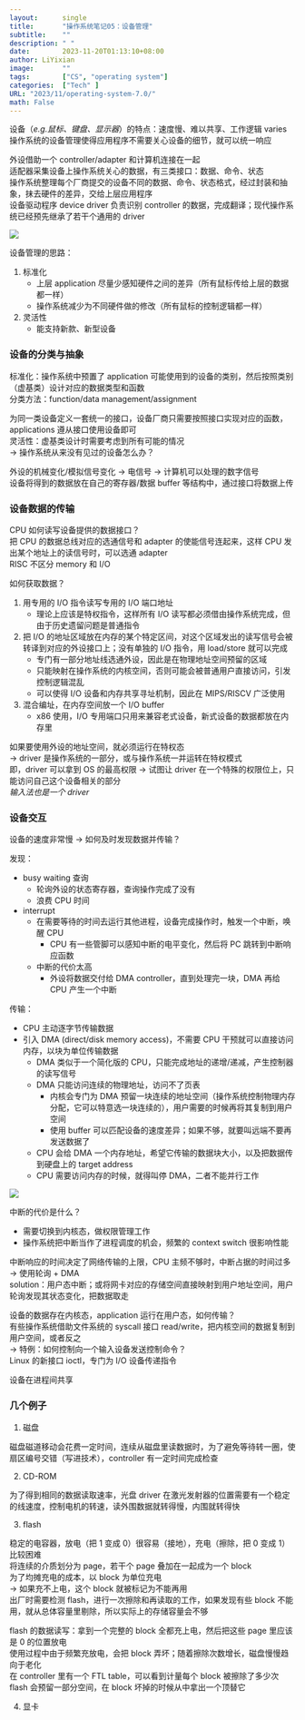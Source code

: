 ```yaml
---
layout: 	 single
title:       "操作系统笔记05：设备管理"
subtitle:    ""
description: " "
date:        2023-11-20T01:13:10+08:00
author: LiYixian
image:       ""
tags:        ["CS", "operating system"]
categories:  ["Tech" ]
URL: "2023/11/operating-system-7.0/"
math: False
---
```


设备（*e.g.鼠标、键盘、显示器*）的特点：速度慢、难以共享、工作逻辑 varies  
操作系统的设备管理使得应用程序不需要关心设备的细节，就可以统一响应

外设借助一个 controller/adapter 和计算机连接在一起  
适配器采集设备上操作系统关心的数据，有三类接口：数据、命令、状态  
操作系统整理每个厂商提交的设备不同的数据、命令、状态格式，经过封装和抽象，抹去硬件的差异，交给上层应用程序  
设备驱动程序 device driver 负责识别 controller 的数据，完成翻译；现代操作系统已经预先继承了若干个通用的 driver  

![](/img/设备管理结构.png)

设备管理的思路：
1. 标准化  
	- 上层 application 尽量少感知硬件之间的差异（所有鼠标传给上层的数据都一样）
	- 操作系统减少为不同硬件做的修改（所有鼠标的控制逻辑都一样）
2. 灵活性
	- 能支持新款、新型设备
### 设备的分类与抽象

标准化：操作系统中预置了 application 可能使用到的设备的类别，然后按照类别（虚基类）设计对应的数据类型和函数  
分类方法：function/data management/assignment  

为同一类设备定义一套统一的接口，设备厂商只需要按照接口实现对应的函数，applications 遵从接口使用设备即可  
灵活性：虚基类设计时需要考虑到所有可能的情况  
-> 操作系统从来没有见过的设备怎么办？  

外设的机械变化/模拟信号变化 -> 电信号 -> 计算机可以处理的数字信号  
设备将得到的数据放在自己的寄存器/数据 buffer 等结构中，通过接口将数据上传  
### 设备数据的传输

CPU 如何读写设备提供的数据接口？  
把 CPU 的数据总线对应的选通信号和 adapter 的使能信号连起来，这样 CPU 发出某个地址上的读信号时，可以选通 adapter  
RISC 不区分 memory 和 I/O  

如何获取数据？  
1. 用专用的 I/O 指令读写专用的 I/O 端口地址
	- 理论上应该是特权指令，这样所有 I/O 读写都必须借由操作系统完成，但由于历史遗留问题是普通指令
2. 把 I/O 的地址区域放在内存的某个特定区间，对这个区域发出的读写信号会被转译到对应的外设接口上；没有单独的 I/O 指令，用 load/store 就可以完成
	- 专门有一部分地址线选通外设，因此是在物理地址空间预留的区域
	- 只能映射在操作系统的内核空间，否则可能会被普通用户直接访问，引发控制逻辑混乱
	- 可以使得 I/O 设备和内存共享寻址机制，因此在 MIPS/RISCV 广泛使用
3. 混合编址，在内存空间放一个 I/O buffer
	- x86 使用，I/O 专用端口只用来兼容老式设备，新式设备的数据都放在内存里

如果要使用外设的地址空间，就必须运行在特权态  
-> driver 是操作系统的一部分，或与操作系统一并运转在特权模式  
即，driver 可以拿到 OS 的最高权限 -> 试图让 driver 在一个特殊的权限位上，只能访问自己这个设备相关的部分  
*输入法也是一个 driver*  

### 设备交互

设备的速度非常慢 -> 如何及时发现数据并传输？  

发现：  
- busy waiting 查询
	- 轮询外设的状态寄存器，查询操作完成了没有
	- 浪费 CPU 时间  
- interrupt
	- 在需要等待的时间去运行其他进程，设备完成操作时，触发一个中断，唤醒 CPU
		- CPU 有一些管脚可以感知中断的电平变化，然后将 PC 跳转到中断响应函数
	- 中断的代价太高
		- 外设将数据交付给 DMA controller，直到处理完一块，DMA 再给 CPU 产生一个中断

传输：  
- CPU 主动逐字节传输数据
- 引入 DMA (direct/disk memory access)，不需要 CPU 干预就可以直接访问内存，以块为单位传输数据
	- DMA 类似于一个简化版的 CPU，只能完成地址的递增/递减，产生控制器的读写信号
	- DMA 只能访问连续的物理地址，访问不了页表
		- 内核会专门为 DMA 预留一块连续的地址空间（操作系统控制物理内存分配，它可以特意选一块连续的），用户需要的时候再将其复制到用户空间
		- 使用 buffer 可以匹配设备的速度差异；如果不够，就要叫远端不要再发送数据了
	- CPU 会给 DMA 一个内存地址，希望它传输的数据块大小，以及把数据传到硬盘上的 target address
	- CPU 需要访问内存的时候，就得叫停 DMA，二者不能并行工作

![](/img/DMA.png)

中断的代价是什么？  
- 需要切换到内核态，做权限管理工作
- 操作系统把中断当作了进程调度的机会，频繁的 context switch 很影响性能

中断响应的时间决定了网络传输的上限，CPU 主频不够时，中断占据的时间过多  
-> 使用轮询 + DMA  
solution：用户态中断；或将网卡对应的存储空间直接映射到用户地址空间，用户轮询发现其状态变化，把数据取走  

设备的数据存在内核态，application 运行在用户态，如何传输？  
有些操作系统借助文件系统的 syscall 接口 read/write，把内核空间的数据复制到用户空间，或者反之  
-> 特例：如何控制向一个输入设备发送控制命令？  
Linux 的新接口 ioctl，专门为 I/O 设备传递指令  

设备在进程间共享  

### 几个例子

1. 磁盘

磁盘磁道移动会花费一定时间，连续从磁盘里读数据时，为了避免等待转一圈，使扇区编号交错（写进技术），controller 有一定时间完成检查  

2. CD-ROM

为了得到相同的数据读取速率，光盘 driver 在激光发射器的位置需要有一个稳定的线速度，控制电机的转速，读外围数据就转得慢，内围就转得快

3. flash

稳定的电容器，放电（把 1 变成 0）很容易（接地），充电（擦除，把 0 变成 1）比较困难  
将连续的介质划分为 page，若干个 page 叠加在一起成为一个 block  
为了均摊充电的成本，以 block 为单位充电  
-> 如果充不上电，这个 block 就被标记为不能再用  
出厂时需要检测 flash，进行一次擦除和再读取的工作，如果发现有些 block 不能用，就从总体容量里剔除，所以实际上的存储容量会不够

flash 的数据读写：拿到一个完整的 block 全都充上电，然后把这些 page 里应该是 0 的位置放电  
使用过程中由于频繁充放电，会把 block 弄坏；随着擦除次数增长，磁盘慢慢趋向于老化  
在 controller 里有一个 FTL table，可以看到计量每个 block 被擦除了多少次  
flash 会预留一部分空间，在 block 坏掉的时候从中拿出一个顶替它  

4. 显卡
